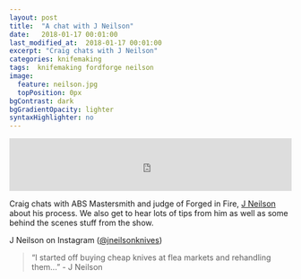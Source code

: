 ```yaml
---
layout: post
title:  "A chat with J Neilson"
date:   2018-01-17 00:01:00
last_modified_at:  2018-01-17 00:01:00
excerpt: "Craig chats with J Neilson"
categories: knifemaking
tags:  knifemaking fordforge neilson
image:
  feature: neilson.jpg
  topPosition: 0px
bgContrast: dark
bgGradientOpacity: lighter
syntaxHighlighter: no
---
```



<iframe frameborder='0' height='94px' scrolling='no' seamless src='https://simplecast.com/e/105987?style=medium-light' width='100%'></iframe>

Craig chats with ABS Mastersmith and judge of Forged in Fire, <a href="http://www.mountainhollow.net">J Neilson</a> about his process. We also get to hear lots of tips from him as well as some behind the scenes stuff from the show.

J Neilson on Instagram (<a href="https://www.instagram.com/jneilsonknives">@jneilsonknives</a>)

 


<blockquote class="largeQuote">“I started off buying cheap knives at flea markets and rehandling them...” - J Neilson</blockquote>




